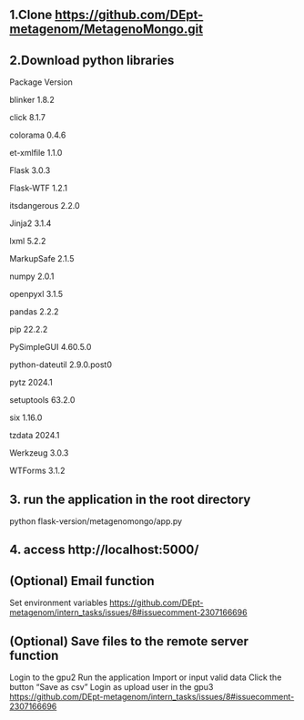 ## 1.Clone https://github.com/DEpt-metagenom/MetagenoMongo.git

## 2.Download python libraries
Package         Version

blinker         1.8.2

click           8.1.7

colorama        0.4.6

et-xmlfile      1.1.0

Flask           3.0.3

Flask-WTF       1.2.1

itsdangerous    2.2.0

Jinja2          3.1.4

lxml            5.2.2

MarkupSafe      2.1.5

numpy           2.0.1

openpyxl        3.1.5

pandas          2.2.2

pip             22.2.2

PySimpleGUI     4.60.5.0

python-dateutil 2.9.0.post0

pytz            2024.1

setuptools      63.2.0

six             1.16.0

tzdata          2024.1

Werkzeug        3.0.3

WTForms         3.1.2

## 3. run the application in the root directory
 python flask-version/metagenomongo/app.py

## 4. access http://localhost:5000/

## (Optional) Email function
Set environment variables
https://github.com/DEpt-metagenom/intern_tasks/issues/8#issuecomment-2307166696

## (Optional) Save files to the remote server function
Login to the gpu2
Run the application
Import or input valid data
Click the button “Save as csv”
Login as upload user in the gpu3
https://github.com/DEpt-metagenom/intern_tasks/issues/8#issuecomment-2307166696

